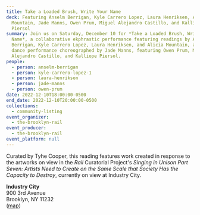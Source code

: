 ```yaml
---
title: Take a Loaded Brush, Write Your Name
deck: Featuring Anselm Berrigan, Kyle Carrero Lopez, Laura Henriksen, Alicia
  Mountain, Jade Manns, Owen Prum, Miguel Alejandro Castillo, and Kalliope
  Piersol
summary: Join us on Saturday, December 10 for *Take a Loaded Brush, Write Your
  Name*, a collaborative ekphrastic performance featuring readings by Anselm
  Berrigan, Kyle Carrero Lopez, Laura Henriksen, and Alicia Mountain, and a
  dance performance choreographed by Jade Manns, featuring Owen Prum, Miguel
  Alejandro Castillo, and Kalliope Piersol.
people:
  - person: anselm-berrigan
  - person: kyle-carrero-lopez-1
  - person: laura-henrikson
  - person: jade-manns
  - person: owen-prum
date: 2022-12-10T18:00:00-0500
end_date: 2022-12-10T20:00:00-0500
collections:
  - community-listing
event_organizer:
  - the-brooklyn-rail
event_producer:
  - the-brooklyn-rail
event_platform: null
---
```

Curated by Tyhe Cooper, this reading features work created in response to the artworks on view in the *Rail* Curatorial Project's *Singing in Unison Part Seven: Artists Need to Create on the Same Scale that Society Has the Capacity to Destroy*, currently on view at Industry City.

**Industry City**\
900 3rd Avenue\
Brooklyn, NY 11232\
([map](https://goo.gl/maps/953wyU1UCFuWMyRJ7))